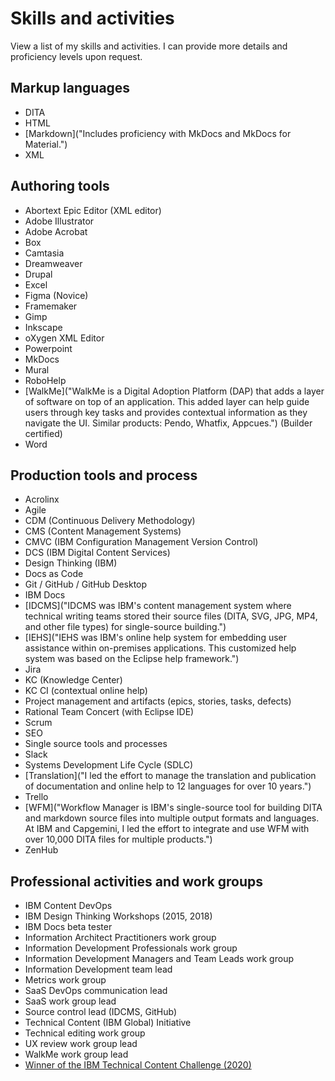 # Skills and activities

View a list of my skills and activities. I can provide more details and proficiency levels upon request.

## Markup languages

* DITA
* HTML
* [Markdown]("Includes proficiency with MkDocs and MkDocs for Material.")
* XML

## Authoring tools

* Abortext Epic Editor (XML editor)
* Adobe Illustrator
* Adobe Acrobat
* Box
* Camtasia
* Dreamweaver
* Drupal
* Excel
* Figma (Novice)
* Framemaker
* Gimp
* Inkscape
* oXygen XML Editor
* Powerpoint
* MkDocs
* Mural
* RoboHelp
* [WalkMe]("WalkMe is a Digital Adoption Platform (DAP) that adds a layer of software on top of an application. This added layer can help guide users through key tasks and provides contextual information as they navigate the UI. Similar products: Pendo, Whatfix, Appcues.") (Builder certified)
* Word

## Production tools and process

* Acrolinx
* Agile
* CDM (Continuous Delivery Methodology)
* CMS (Content Management Systems)
* CMVC (IBM Configuration Management Version Control)
* DCS (IBM Digital Content Services)
* Design Thinking (IBM)
* Docs as Code
* Git / GitHub / GitHub Desktop
* IBM Docs
* [IDCMS]("IDCMS was IBM's content management system where technical writing teams stored their source files (DITA, SVG, JPG, MP4, and other file types) for single-source building.")
* [IEHS]("IEHS was IBM's online help system for embedding user assistance within on-premises applications. This customized help system was based on the Eclipse help framework.")
* Jira
* KC (Knowledge Center)
* KC CI (contextual online help)
* Project management and artifacts (epics, stories, tasks, defects)
* Rational Team Concert (with Eclipse IDE)
* Scrum
* SEO
* Single source tools and processes
* Slack
* Systems Development Life Cycle (SDLC)
* [Translation]("I led the effort to manage the translation and publication of documentation and online help to 12 languages for over 10 years.")
* Trello
* [WFM]("Workflow Manager is IBM's single-source tool for building DITA and markdown source files into multiple output formats and languages. At IBM and Capgemini, I led the effort to integrate and use WFM with over 10,000 DITA files for multiple products.")
* ZenHub

## Professional activities and work groups 

* IBM Content DevOps
* IBM Design Thinking Workshops (2015, 2018)
* IBM Docs beta tester
* Information Architect Practitioners work group
* Information Development Professionals work group
* Information Development Managers and Team Leads work group
* Information Development team lead
* Metrics work group
* SaaS DevOps communication lead
* SaaS work group lead
* Source control lead (IDCMS, GitHub)
* Technical Content (IBM Global) Initiative
* Technical editing work group
* UX review work group lead
* WalkMe work group lead
* <a href="../IBM-Storage-Insights-60-seconds-or-less.mp4" target="_blank">Winner of the IBM Technical Content Challenge \(2020)</a>
